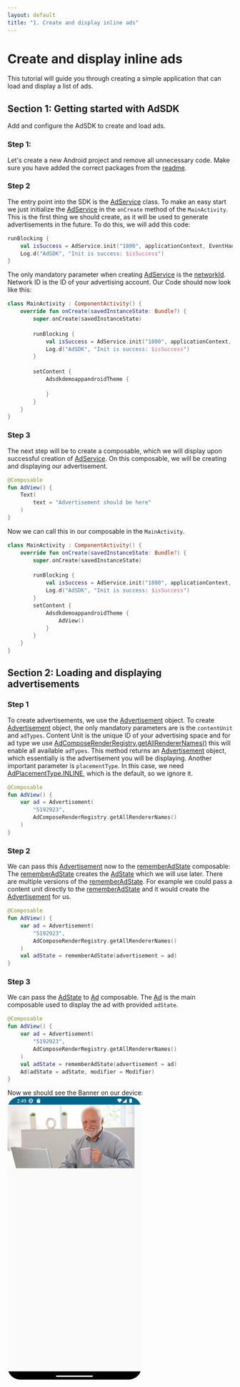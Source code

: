 ```yaml
---
layout: default
title: "1. Create and display inline ads"
---
```


# Create and display inline ads
This tutorial will guide you through creating a simple application that can load and display a list of ads.

## Section 1: Getting started with AdSDK

Add and configure the AdSDK to create and load ads.

### Step 1:
Let's create a new Android project and remove all unnecessary code.
Make sure you have added the correct packages from the [readme](https://github.com/VM-Mobile-SDK/nextgen-adsdk-android-release).

### Step 2
The entry point into the SDK is the [AdService](https://vm-mobile-sdk.github.io/nextgen-adsdk-android-release/4.3.0/sdk_core/com.adition.sdk_core/-ad-service/index.html) class.
To make an easy start we just initialize the [AdService](https://vm-mobile-sdk.github.io/nextgen-adsdk-android-release/4.3.0/sdk_core/com.adition.sdk_core/-ad-service/index.html) in the `onCreate` method of the `MainActivity`.
This is the first thing we should create, as it will be used to generate advertisements in the future. 
To do this, we will add this code:
```kotlin 
runBlocking {
    val isSuccess = AdService.init("1800", applicationContext, EventHandler())
    Log.d("AdSDK", "Init is success: $isSuccess")
}
```
The only mandatory parameter when creating [AdService](https://vm-mobile-sdk.github.io/nextgen-adsdk-android-release/4.3.0/sdk_core/com.adition.sdk_core/-ad-service/index.html) is the [networkId](https://vm-mobile-sdk.github.io/nextgen-adsdk-android-release/4.3.0/sdk_core/com.adition.sdk_core/-ad-service/networkId.html). 
Network ID is the ID of your advertising account.
Our Code should now look like this:
```kotlin 
class MainActivity : ComponentActivity() {
    override fun onCreate(savedInstanceState: Bundle?) {
        super.onCreate(savedInstanceState)
        
        runBlocking {
            val isSuccess = AdService.init("1800", applicationContext, EventHandler())
            Log.d("AdSDK", "Init is success: $isSuccess")
        }
        
        setContent {
            AdsdkdemoappandroidTheme {

            }
        }
    }
}
```
### Step 3
The next step will be to create a composable, which we will display upon successful creation of [AdService](https://vm-mobile-sdk.github.io/nextgen-adsdk-android-release/4.3.0/sdk_core/com.adition.sdk_core/-ad-service/index.html). 
On this composable, we will be creating and displaying our advertisement.

```kotlin 
@Composable
fun AdView() {
    Text(
        text = "Advertisement should be here"
    )
}
```
Now we can call this in our composable in the `MainActivity`.
```kotlin 
class MainActivity : ComponentActivity() {
    override fun onCreate(savedInstanceState: Bundle?) {
        super.onCreate(savedInstanceState)

        runBlocking {
            val isSuccess = AdService.init("1800", applicationContext, EventHandler())
            Log.d("AdSDK", "Init is success: $isSuccess")
        }
        setContent {
            AdsdkdemoappandroidTheme {
                AdView()
            }
        }
    }
}
```

## Section 2: Loading and displaying advertisements

### Step 1
To create advertisements, we use the [Advertisement](https://vm-mobile-sdk.github.io/nextgen-adsdk-android-release/4.3.0/sdk_core/com.adition.sdk_core/-advertisement/index.html) object. To create [Advertisement](https://vm-mobile-sdk.github.io/nextgen-adsdk-android-release/4.3.0/sdk_core/com.adition.sdk_core/-advertisement/index.html) object, the only mandatory parameters are is the `contentUnit` and `adTypes`. 
Content Unit is the unique ID of your advertising space and for ad type we use [AdComposeRenderRegistry.getAllRendererNames()](https://vm-mobile-sdk.github.io/nextgen-adsdk-android-release/4.3.0/sdk_presentation_compose/com.adition.sdk_presentation_compose/-ad-compose-render-registry/get-all-renderer-names.html) this will enable all available `adTypes`. 
This method returns an [Advertisement](https://vm-mobile-sdk.github.io/nextgen-adsdk-android-release/4.3.0/sdk_core/com.adition.sdk_core/-advertisement/index.html) object, which essentially is the advertisement you will be displaying.
Another important parameter is `placementType`. In this case, we need [AdPlacementType.INLINE](https://vm-mobile-sdk.github.io/nextgen-adsdk-android-release/4.3.0/sdk_core/com.adition.sdk_core.internal.entities/-placement-type/-i-n-l-i-n-e/index.html), which is the default, so we ignore it.

```kotlin
@Composable
fun AdView() {
    var ad = Advertisement(
        "5192923",
        AdComposeRenderRegistry.getAllRendererNames()
    )
}
```

### Step 2
We can pass this [Advertisement](https://vm-mobile-sdk.github.io/nextgen-adsdk-android-release/4.3.0/sdk_core/com.adition.sdk_core/-advertisement/index.html) now to the [rememberAdState](https://vm-mobile-sdk.github.io/nextgen-adsdk-android-release/4.3.0/sdk_presentation_compose/com.adition.sdk_presentation_compose/remember-ad-state.html) composable:
The [rememberAdState](https://vm-mobile-sdk.github.io/nextgen-adsdk-android-release/4.3.0/sdk_presentation_compose/com.adition.sdk_presentation_compose/remember-ad-state.html) creates the [AdState](https://vm-mobile-sdk.github.io/nextgen-adsdk-android-release/4.3.0/sdk_presentation_compose/com.adition.sdk_presentation_compose/-ad-state/index.html) which we will use later. 
There are multiple versions of the [rememberAdState](https://vm-mobile-sdk.github.io/nextgen-adsdk-android-release/4.3.0/sdk_presentation_compose/com.adition.sdk_presentation_compose/remember-ad-state.html). 
For example we could pass a content unit directly to the [rememberAdState](https://vm-mobile-sdk.github.io/nextgen-adsdk-android-release/4.3.0/sdk_presentation_compose/com.adition.sdk_presentation_compose/remember-ad-state.html) and it would create the [Advertisement](https://vm-mobile-sdk.github.io/nextgen-adsdk-android-release/4.3.0/sdk_core/com.adition.sdk_core/-advertisement/index.html) for us. 
```kotlin
@Composable
fun AdView() {
    var ad = Advertisement(
        "5192923",
        AdComposeRenderRegistry.getAllRendererNames()
    )
    val adState = rememberAdState(advertisement = ad)
}
```

### Step 3
We can pass the [AdState](https://vm-mobile-sdk.github.io/nextgen-adsdk-android-release/4.3.0/sdk_presentation_compose/com.adition.sdk_presentation_compose/-ad-state/index.html) to [Ad](https://vm-mobile-sdk.github.io/nextgen-adsdk-android-release/4.3.0/sdk_presentation_compose/com.adition.sdk_presentation_compose/-ad.html) composable.
The [Ad](https://vm-mobile-sdk.github.io/nextgen-adsdk-android-release/4.3.0/sdk_presentation_compose/com.adition.sdk_presentation_compose/-ad.html) is the main composable used to display the ad with provided `adState`.
```kotlin
@Composable
fun AdView() {
    var ad = Advertisement(
        "5192923",
        AdComposeRenderRegistry.getAllRendererNames()
    )
    val adState = rememberAdState(advertisement = ad)
    Ad(adState = adState, modifier = Modifier)
}
```

Now we should see the Banner on our device:
<br>
<img src="images/first_ad.png" width="300"/>